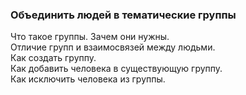 ### Объединить людей в тематические группы

Что такое группы. Зачем они нужны. 
<br>Отличие групп и взаимосвязей между людьми. 
<br>Как создать группу. 
<br>Как добавить человека в существующую группу. 
<br>Как исключить человека из группы.

